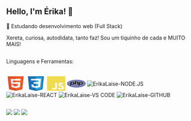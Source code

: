 ## Hello, I'm Érika! 👋
🚀 Estudando desenvolvimento web (Full Stack)

Xereta, curiosa, autodidata, tanto faz! Sou um tiquinho de cada e MUITO MAIS!


## 

Linguagens e Ferramentas:

<div style="display: inline_block"><br>
  <img align="center" alt="ErikaLaise-HTML" height="40" width="50" src="https://raw.githubusercontent.com/devicons/devicon/master/icons/html5/html5-original.svg">
  <img align="center" alt="ErikaLaise-CSS" height="40" width="50" src="https://raw.githubusercontent.com/devicons/devicon/master/icons/css3/css3-original.svg">
  <img align="center" alt="ErikaLaise-JS" height="40" width="50" src="https://raw.githubusercontent.com/devicons/devicon/master/icons/javascript/javascript-plain.svg">
  <img align="center" alt="ErikaLaise-PHP" height="40" width="50" src="https://raw.githubusercontent.com/devicons/devicon/master/icons/php/php-original.svg">
  <img align="center" alt="ErikaLaise-NODE.JS" height="40" width="45" src="https://cdn.jsdelivr.net/gh/devicons/devicon/icons/nodejs/nodejs-plain.svg">
  <img align="center" alt="ErikaLaise-REACT" height="40" width="45" src="https://cdn.jsdelivr.net/gh/devicons/devicon/icons/react/react-original-wordmark.svg">
  <img align="center" alt="ErikaLaise-VS CODE" height="40" width="50" src="https://cdn.jsdelivr.net/gh/devicons/devicon/icons/vscode/vscode-original-wordmark.svg">
  <img align="center" alt="ErikaLaise-GITHUB" height="40" width="50" src="https://cdn.jsdelivr.net/gh/devicons/devicon/icons/github/github-original.svg">
          
       
          
          
          
          
</div>


</p>

## 

<p align="left"> 
 <a href="https://instagram.com/erikalaise0602" target="_blank"><img src="https://img.shields.io/badge/-Instagram-%23E4405F?style=for-the-badge&logo=instagram&logoColor=white" target="_blank"></a>
 <a href="https://www.linkedin.com/in/erikalaise" target="_blank"><img src="https://img.shields.io/badge/-LinkedIn-%230077B5?style=for-the-badge&logo=linkedin&logoColor=white" target="_blank"></a> 
 <a href = "mailto:erikalaise@gmail.com"><img src="https://img.shields.io/badge/-Gmail-%23333?style=for-the-badge&logo=gmail&logoColor=white" target="_blank"></a>
</p>




          
          


          
